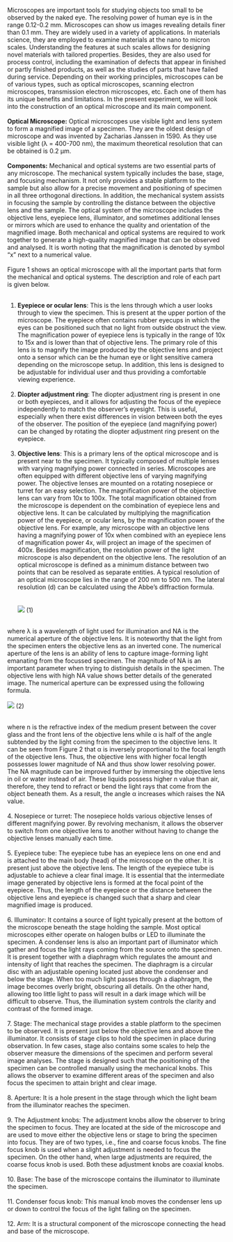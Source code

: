 Microscopes are important tools for studying objects too small to be observed by the naked eye. The resolving power of human eye is in the range 0.12-0.2 mm. Microscopes can show us images revealing details finer than 0.1 mm.  They are widely used in a variety of applications. In materials science, they are employed to examine materials at the nano to micron scales. Understanding the features at such scales allows for designing novel materials with tailored properties. Besides, they are also used for process control, including the examination of defects that appear in finished or partly finished products, as well as the studies of parts that have failed during service. Depending on their working principles, microscopes can be of various types, such as optical microscopes, scanning electron microscopes, transmission electron microscopes, etc. Each one of them has its unique benefits and limitations. In the present experiment, we will look into the construction of an optical microscope and its main component.<br><br>
<b>Optical Microscope:</b> Optical microscopes use visible light and lens system to form a magnified image of a specimen. They are the oldest design of microscope and was invented by Zacharias Janssen in 1590. As they use visible light (λ = 400-700 nm), the maximum theoretical resolution that can be obtained is 0.2 μm. <br><br>
<b>Components:</b> Mechanical and optical systems are two essential parts of any microscope. The mechanical system typically includes the base, stage, and focusing mechanism. It not only provides a stable platform to the sample but also allow for a precise movement and positioning of specimen in all three orthogonal directions. In addition, the mechanical system assists in focusing the sample by controlling the distance between the objective lens and the sample.  The optical system of the microscope includes the objective lens, eyepiece lens, illuminator, and sometimes additional lenses or mirrors which are used to enhance the quality and orientation of the magnified image. Both mechanical and optical systems are required to work together to generate a high-quality magnified image that can be observed and analysed. It is worth noting that the magnification is denoted by symbol “x” next to a numerical value.<br><br>
Figure 1 shows an optical microscope with all the important parts that form the mechanical and optical systems. The description and role of each part is given below.<br><br>

1.	<b>Eyepiece or ocular lens</b>: This is the lens through which a user looks through to view the specimen. This is present at the upper portion of the microscope. The eyepiece often contains rubber eyecups in which the eyes can be positioned such that no light from outside obstruct the view.  The magnification power of eyepiece lens is typically in the range of 10x to 15x and is lower than that of objective lens. The primary role of this lens is to magnify the image produced by the objective lens and project onto a sensor which can be the human eye or light sensitive camera depending on the microscope setup. In addition, this lens is designed to be adjustable for individual user and thus providing a comfortable viewing experience. <br><br>
2.	<b>Diopter adjustment ring</b>: The diopter adjustment ring is present in one or both eyepieces, and it allows for adjusting the focus of the eyepiece independently to match the observer’s eyesight.  This is useful, especially when there exist differences in vision between both the eyes of the observer. The position of the eyepiece (and magnifying power) can be changed by rotating the diopter adjustment ring present on the eyepiece.<br><br>
3.	<b>Objective lens</b>: This is a primary lens of the optical microscope and is present near to the specimen. It typically composed of multiple lenses with varying magnifying power connected in series. Microscopes are often equipped with different objective lens of varying magnifying power. The objective lenses are mounted on a rotating nosepiece or turret for an easy selection. The magnification power of the objective lens can vary from 10x to 100x. The total magnification obtained from the microscope is dependent on the combination of eyepiece lens and objective lens. It can be calculated by multiplying the magnification power of the eyepiece, or ocular lens, by the magnification power of the objective lens.  For example, any microscope with an objective lens having a magnifying power of 10x when combined with an eyepiece lens of magnification power 4x, will project an image of the specimen of 400x. Besides magnification, the resolution power of the light microscope is also dependent on the objective lens. The resolution of an optical microscope is defined as a minimum distance between two points that can be resolved as separate entities.  A typical resolution of an optical microscope lies in the range of 200 nm to 500 nm. The lateral resolution (d) can be calculated using the Abbe’s diffraction formula.<br><br>                  
 <img src="images/exp1img1.png">         (1) <br><br> 

where λ is a wavelength of light used for illumination and NA is the numerical aperture of the objective lens.  It is noteworthy that the light from the specimen enters the objective lens as an inverted cone.  The numerical aperture of the lens is an ability of lens to capture image-forming light emanating from the focussed specimen. The magnitude of NA is an important parameter when trying to distinguish details in the specimen. The objective lens with high NA value shows better details of the generated image. The numerical aperture can be expressed using the following formula.<br><br> 
 <img src="images/exp1img2.png">      (2)<br><br> 

where n is the refractive index of the medium present between the cover glass and the front lens of the objective lens while α is half of the angle subtended by the light coming from the specimen to the objective lens. It can be seen from Figure 2 that α is inversely proportional to the focal length of the objective lens.  Thus, the objective lens with higher focal length possesses lower magnitude of NA and thus show lower resolving power.  The NA magnitude can be improved further by immersing the objective lens in oil or water instead of air. These liquids possess higher n value than air, therefore, they tend to refract or bend the light rays that come from the object beneath them. As a result, the angle α increases which raises the NA value. <br><br> 
4.	Nosepiece or turret: The nosepiece holds various objective lenses of different magnifying power. By revolving mechanism, it allows the observer to switch from one objective lens to another without having to change the objective lenses manually each time.<br><br> 
5.	Eyepiece tube: The eyepiece tube has an eyepiece lens on one end and is attached to the main body (head) of the microscope on the other. It is present just above the objective lens.  The length of the eyepiece tube is adjustable to achieve a clear final image.  It is essential that the intermediate image generated by objective lens is formed at the focal point of the eyepiece. Thus, the length of the eyepiece or the distance between the objective lens and eyepiece is changed such that a sharp and clear magnified image is produced.<br><br> 
6.	Illuminator: It contains a source of light typically present at the bottom of the microscope beneath the stage holding the sample. Most optical microscopes either operate on halogen bulbs or LED to illuminate the specimen. A condenser lens is also an important part of illuminator which gather and focus the light rays coming from the source onto the specimen. It is present together with a diaphragm which regulates the amount and intensity of light that reaches the specimen. The diaphragm is a circular disc with an adjustable opening located just above the condenser and below the stage. When too much light passes through a diaphragm, the image becomes overly bright, obscuring all details. On the other hand, allowing too little light to pass will result in a dark image which will be difficult to observe. Thus, the illumination system controls the clarity and contrast of the formed image.<br><br> 
7.	Stage: The mechanical stage provides a stable platform to the specimen to be observed.  It is present just below the objective lens and above the illuminator. It consists of stage clips to hold the specimen in place during observation. In few cases, stage also contains some scales to help the observer measure the dimensions of the specimen and perform several image analyses. The stage is designed such that the positioning of the specimen can be controlled manually using the mechanical knobs. This allows the observer to examine different areas of the specimen and also focus the specimen to attain bright and clear image.<br><br> 
8.	Aperture: It is a hole present in the stage through which the light beam from the illuminator reaches the specimen.<br><br> 
9.	The Adjustment knobs: The adjustment knobs allow the observer to bring the specimen to focus. They are located at the side of the microscope and are used to move either the objective lens or stage to bring the specimen into focus. They are of two types, i.e., fine and coarse focus knobs.  The fine focus knob is used when a slight adjustment is needed to focus the specimen. On the other hand, when large adjustments are required, the coarse focus knob is used. Both these adjustment knobs are coaxial knobs.<br><br> 
10.	Base: The base of the microscope contains the illuminator to illuminate the specimen.<br><br> 
11.	Condenser focus knob: This manual knob moves the condenser lens up or down to control the focus of the light falling on the specimen.<br><br> 
12.	Arm: It is a structural component of the microscope connecting the head and base of the microscope.
